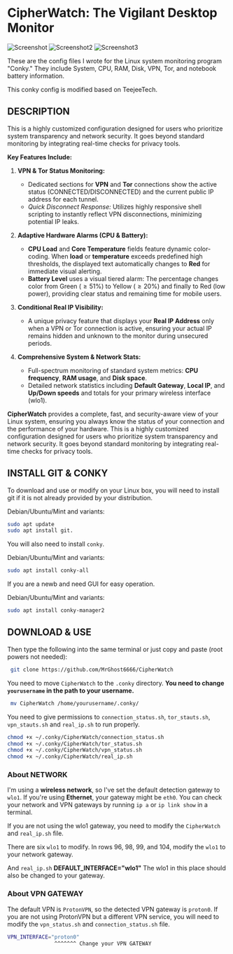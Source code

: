 # CipherWatch: The Vigilant Desktop Monitor
![Screenshot](https://github.com/MrGhost6666/CipherWatch/blob/main/pic/CipherWatch.png) ![Screenshot2](https://github.com/MrGhost6666/CipherWatch/blob/main/pic/CipherWatch-2.png) ![Screenshot3](https://github.com/MrGhost6666/CipherWatch/blob/main/pic/CipherWatch-3.png)

These are the config files I wrote for the Linux system monitoring program "Conky."
They include System, CPU, RAM, Disk, VPN, Tor, and notebook battery information.

This conky config is modified based on TeejeeTech.

## DESCRIPTION
This is a highly customized configuration designed for users who prioritize system transparency and network security. It goes beyond standard monitoring by integrating real-time checks for privacy tools.

**Key Features Include:**

1.  **VPN & Tor Status Monitoring:**
    * Dedicated sections for **VPN** and **Tor** connections show the active status (CONNECTED/DISCONNECTED) and the current public $\text{IP}$ address for each tunnel.
    * *Quick Disconnect Response:* Utilizes highly responsive $\text{shell}$ scripting to instantly reflect VPN disconnections, minimizing potential $\text{IP}$ leaks.

2.  **Adaptive Hardware Alarms (CPU & Battery):**
    * **CPU Load** and **Core Temperature** fields feature dynamic color-coding. When **load** or **temperature** exceeds predefined high thresholds, the displayed text automatically changes to **Red** for immediate visual alerting.
    * **Battery Level** uses a visual tiered alarm: The percentage changes color from Green ($\geq 51\%$) to Yellow ($\geq 20\%$) and finally to Red (low power), providing clear status and remaining time for mobile users.

3.  **Conditional Real IP Visibility:**
    * A unique privacy feature that displays your **Real IP Address** only when a VPN or Tor connection is active, ensuring your actual IP remains hidden and unknown to the monitor during unsecured periods.

4.  **Comprehensive System & Network Stats:**
    * Full-spectrum monitoring of standard system metrics: **CPU frequency**, **RAM usage**, and **Disk space**.
    * Detailed network statistics including **Default Gateway**, **Local IP**, and **Up/Down speeds** and totals for your primary wireless interface ($\text{wlo1}$).

**CipherWatch** provides a complete, fast, and security-aware view of your Linux system, ensuring you always know the status of your connection and the performance of your hardware.
This is a highly customized configuration designed for users who prioritize system transparency and network security. It goes beyond standard monitoring by integrating real-time checks for privacy tools.

## INSTALL GIT & CONKY

To download and use or modify on your Linux box, you will need to install git if it is not already provided by your distribution.

Debian/Ubuntu/Mint and variants: 
```bash
sudo apt update
sudo apt install git.
```
You will also need to install `conky`. 

Debian/Ubuntu/Mint and variants: 
```bash
sudo apt install conky-all
```
If you are a newb and need GUI for easy operation.

Debian/Ubuntu/Mint and variants: 
```bash
sudo apt install conky-manager2
```
## DOWNLOAD & USE
Then type the following into the same terminal or just copy and paste (root powers not needed):
```bash  
 git clone https://github.com/MrGhost6666/CipherWatch 
 ```
You need to move `CipherWatch` to the `.conky` directory. **You need to change `yourusername` in the path to your username.**
```bash  
 mv CipherWatch /home/yourusername/.conky/
 ```
 
You need to give permissions to `connection_status.sh`, `tor_stauts.sh`, `vpn_stauts.sh` and `real_ip.sh` to run properly.
```bash  
chmod +x ~/.conky/CipherWatch/connection_status.sh
chmod +x ~/.conky/CipherWatch/tor_status.sh 
chmod +x ~/.conky/CipherWatch/vpn_status.sh
chmod +x ~/.conky/CipherWatch/real_ip.sh
 ```
### About NETWORK
I'm using a **wireless network**, so I've set the default detection gateway to `wlo1`.
If you're using **Ethernet**, your gateway might be `eth0`. You can check your network and VPN gateways by running `ip a` or `ip link show` in a terminal.

If you are not using the wlo1 gateway, you need to modify the `CipherWatch` and `real_ip.sh` file.

There are six `wlo1` to modify. In rows 96, 98, 99, and 104, modify the `wlo1` to your network gateway.

And `real_ip.sh` **DEFAULT_INTERFACE="wlo1"** The wlo1 in this place should also be changed to your gateway.


### About VPN GATEWAY
The default VPN is `ProtonVPN`, so the detected VPN gateway is `proton0`. If you are not using ProtonVPN but a different VPN service, you will need to modify the `vpn_status.sh` and `connection_status.sh` file.

```bash  
VPN_INTERFACE="proton0"
               ^^^^^^^ Change your VPN GATEWAY
 ```
